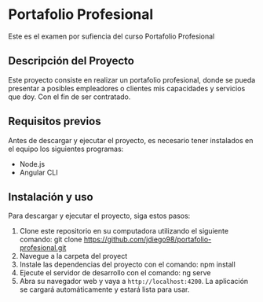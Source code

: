 # Portafolio Profesional

Este es el examen por sufiencia del curso Portafolio Profesional

## Descripción del Proyecto

Este proyecto consiste en realizar un portafolio profesional, donde se pueda presentar a posibles empleadores o clientes mis capacidades y servicios que doy. Con el fin de ser contratado. 

## Requisitos previos

Antes de descargar y ejecutar el proyecto, es necesario tener instalados en el equipo los siguientes programas:

- Node.js
- Angular CLI

## Instalación y uso

Para descargar y ejecutar el proyecto, siga estos pasos:

1. Clone este repositorio en su computadora utilizando el siguiente comando: git clone https://github.com/jdiego98/portafolio-profesional.git
2. Navegue a la carpeta del proyect
3. Instale las dependencias del proyecto con el comando: npm install
4. Ejecute el servidor de desarrollo con el comando: ng serve
5. Abra su navegador web y vaya a `http://localhost:4200`. La aplicación se cargará automáticamente y estará lista para usar.



